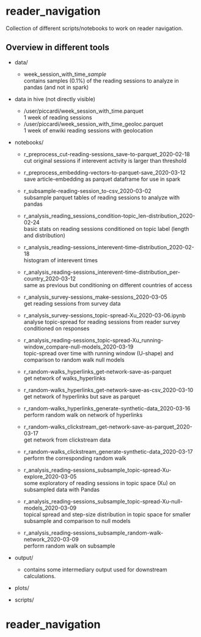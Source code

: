 # reader_navigation

Collection of different scripts/notebooks to work on reader navigation.

## Overview in different tools

- data/
  - week_session_with_time_*_sample_*  
  contains samples (0.1%) of the reading sessions to analyze in pandas (and not in spark)
- data in hive (not directly visible)
  - /user/piccardi/week_session_with_time.parquet  
  1 week of reading sessions  
  - /user/piccardi/week_session_with_time_geoloc.parquet  
  1 week of enwiki reading sessions with geolocation
- notebooks/
  - r_preprocess_cut-reading-sessions_save-to-parquet_2020-02-18   
  cut original sessions if interevent activity is larger than threshold
  - r_preprocess_embedding-vectors-to-parquet-save_2020-03-12  
  save article-embedding as parquet dataframe for use in spark

  - r_subsample-reading-session_to-csv_2020-03-02  
  subsample parquet tables of reading sessions to analyze with pandas

  - r_analysis_reading_sessions_condition-topic_len-distribution_2020-02-24  
  basic stats on reading sessions conditioned on topic label (length and distribution)
  - r_analysis_reading-sessions_interevent-time-distribution_2020-02-18  
  histogram of interevent times
  - r_analysis_reading-sessions_interevent-time-distribution_per-country_2020-03-12  
  same as previous but conditioning on different countries of access


  - r_analysis_survey-sessions_make-sessions_2020-03-05  
  get reading sessions from survey data
  - r_analysis_survey-sessions_topic-spread-Xu_2020-03-06.ipynb  
  analyse topic-spread for reading sessions from reader survey conditioned on responses

  - r_analysis_reading-sessions_topic-spread-Xu_running-window_compare-null-models_2020-03-19  
  topic-spread over time with running window (U-shape) and comparison to random walk null models


  - r_random-walks_hyperlinks_get-network-save-as-parquet  
  get network of walks_hyperlinks
  - r_random-walks_hyperlinks_get-network-save-as-csv_2020-03-10  
  get network of hyperlinks but save as parquet
  - r_random-walks_hyperlinks_generate-synthetic-data_2020-03-16  
  perform random walk on network of hyperlinks
  - r_random-walks_clickstream_get-network-save-as-parquet_2020-03-17  
  get network from clickstream data
  - r_random-walks_clickstream_generate-synthetic-data_2020-03-17  
  perform the corresponding random walk

  - r_analysis_reading-sessions_subsample_topic-spread-Xu-explore_2020-03-05  
  some exploratory of reading sessions in topic space (Xu) on subsampled data with Pandas
  - r_analysis_reading-sessions_subsample_topic-spread-Xu-null-models_2020-03-09  
  topical spread and step-size distribution in topic space for smaller subsample and comparison to null models
  - r_analysis_reading-sessions_subsample_random-walk-network_2020-03-09  
  perform random walk on subsample

- output/
  - contains some intermediary output used for downstream calculations.
- plots/
- scripts/
# reader_navigation

